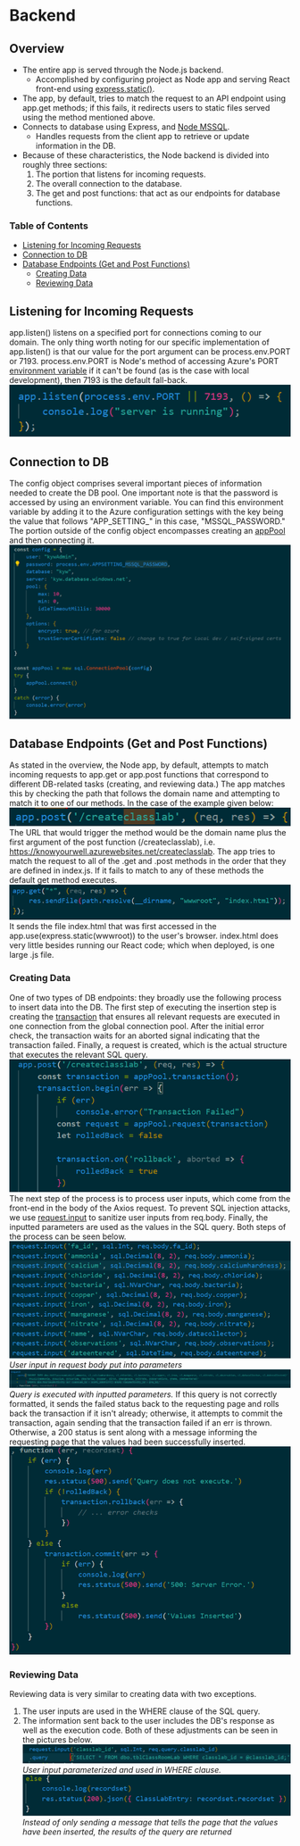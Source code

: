 # Backend

## Overview
* The entire app is served through the Node.js backend.
    * Accomplished by configuring project as Node app and serving React front-end using [express.static()](https://expressjs.com/en/starter/static-files.html).
* The app, by default, tries to match the request to an API endpoint using app.get methods; if this fails, it redirects users to static files served using the method mentioned above.
* Connects to database using Express, and [Node MSSQL](https://www.npmjs.com/package/mssql). 
    * Handles requests from the client app to retrieve or update information in the DB.
* Because of these characteristics, the Node backend is divided into roughly three sections:
    1. The portion that listens for incoming requests.
    0. The overall connection to the database.
    0. The get and post functions: that act as our endpoints for database functions.

### Table of Contents
* [Listening for Incoming Requests](#listening-for-incoming-requests)
* [Connection to DB](#connection-to-db)
* [Database Endpoints (Get and Post Functions)](#database-endpoints-get-and-post-functions)
    * [Creating Data](#creating-data)
    * [Reviewing Data](#reviewing-data)

## Listening for Incoming Requests
app.listen() listens on a specified port for connections coming to our domain. The only thing worth noting for our specific implementation of app.listen() is that our value for the port argument can be process.env.PORT or 7193. process.env.PORT is Node's method of accessing Azure's PORT [environment variable](https://learn.microsoft.com/en-us/azure/app-service/reference-app-settings?tabs=kudu%2Cdotnet) if it can't be found (as is the case with local development), then 7193 is the default fall-back.
![app.listen](DocumentationImages/app.listen.PNG "app.listen") <br />

## Connection to DB
The config object comprises several important pieces of information needed to create the DB pool. One important note is that the password is accessed by using an environment variable. You can find this environment variable by adding it to the Azure configuration settings with the key being the value that follows "APP_SETTING_" in this case, "MSSQL_PASSWORD." The portion outside of the config object encompasses creating an [appPool](https://github.com/tediousjs/node-mssql#connection-pools) and then connecting it.
![DB Connection](DocumentationImages/DBConnection.PNG "DB Connection")  <br />

## Database Endpoints (Get and Post Functions)
As stated in the overview, the Node app, by default, attempts to match incoming requests to app.get or app.post functions that correspond to different DB-related tasks (creating, and reviewing data.) The app matches this by checking the path that follows the domain name and attempting to match it to one of our methods. In the case of the example given below: ![Post Method](DocumentationImages/.postMethod.PNG "Post Method")<br />
The URL that would trigger the method would be the domain name plus the first argument of the post function (/createclasslab), i.e. https://knowyourwell.azurewebsites.net/createclasslab. The app tries to match the request to all of the .get and .post methods in the order that they are defined in index.js. If it fails to match to any of these methods the default get method executes. ![Default Get Method](DocumentationImages/defaultGet.PNG "Default Get Method")<br />
It sends the file index.html that was first accessed in the app.use(express.static(wwwroot)) to the user's browser. index.html does very little besides running our React code; which when deployed, is one large .js file. 


### Creating Data
One of two types of DB endpoints: they broadly use the following process to insert data into the DB. The first step of executing the insertion step is creating the [transaction](https://github.com/tediousjs/node-mssql#transaction) that ensures all relevant requests are executed in one connection from the global connection pool. After the initial error check, the transaction waits for an aborted signal indicating that the transaction failed. Finally, a request is created, which is the actual structure that executes the relevant SQL query.
![Transaction](DocumentationImages/transactionCreation.PNG "Transaction")<br />
The next step of the process is to process user inputs, which come from the front-end in the body of the Axios request. To prevent SQL injection attacks, we use [request.input](https://www.npmjs.com/package/mssql#sql-injection) to sanitize user inputs from req.body. Finally, the inputted parameters are used as the values in the SQL query. Both steps of the process can be seen below. 
![request.input](DocumentationImages/request.input.PNG "Transaction")<br />
*User input in request body put into parameters*
![request.query](DocumentationImages/request.query.PNG "request.query")<br />
*Query is executed with inputted parameters.*
If this query is not correctly formatted, it sends the failed status back to the requesting page and rolls back the transaction if it isn't already; otherwise, it attempts to commit the transaction, again sending that the transaction failed if an err is thrown. Otherwise, a 200 status is sent along with a message informing the requesting page that the values had been successfully inserted.
![request.query](DocumentationImages/response.PNG "request.query")<br />


### Reviewing Data
Reviewing data is very similar to creating data with two exceptions.
1. The user inputs are used in the WHERE clause of the SQL query.
0. The information sent back to the user includes the DB's response as well as the execution code.
Both of these adjustments can be seen in the pictures below.
![select](DocumentationImages/select.PNG "select")<br />
*User input parameterized and used in WHERE clause.*
![Data Set](DocumentationImages/dataSet.PNG "Data Set")<br />
*Instead of only sending a message that tells the page that the values have been inserted, the results of the query are returned*

